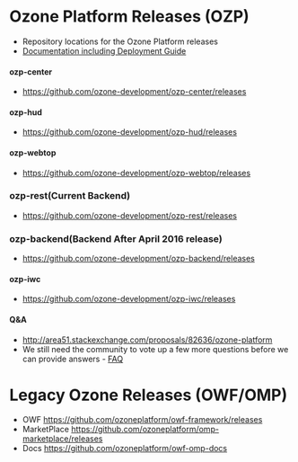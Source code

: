 # Ozone Platform Releases (OZP)
* Repository locations for the Ozone Platform releases
* [Documentation including Deployment Guide](https://github.com/ozone-development/ozp-documentation/tree/master/Documentation)

#### ozp-center
* https://github.com/ozone-development/ozp-center/releases

#### ozp-hud
* https://github.com/ozone-development/ozp-hud/releases

#### ozp-webtop
* https://github.com/ozone-development/ozp-webtop/releases

### ozp-rest(Current Backend)
* https://github.com/ozone-development/ozp-rest/releases

### ozp-backend(Backend After April 2016 release)
* https://github.com/ozone-development/ozp-backend/releases

#### ozp-iwc
* https://github.com/ozone-development/ozp-iwc/releases

#### Q&A
* http://area51.stackexchange.com/proposals/82636/ozone-platform
* We still need the community to vote up a few more questions before we can provide answers - [FAQ](http://area51.stackexchange.com/faq)

# Legacy Ozone Releases (OWF/OMP)
* OWF https://github.com/ozoneplatform/owf-framework/releases
* MarketPlace https://github.com/ozoneplatform/omp-marketplace/releases
* Docs https://github.com/ozoneplatform/owf-omp-docs
